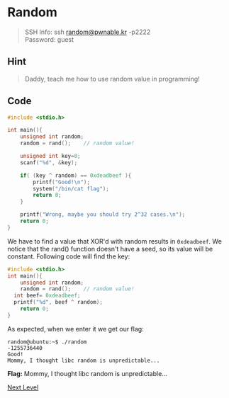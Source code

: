 # Random
> SSH Info: ssh random@pwnable.kr -p2222   
> Password: guest

## Hint
>Daddy, teach me how to use random value in programming!

## Code
```cpp
#include <stdio.h>

int main(){
	unsigned int random;
	random = rand();	// random value!

	unsigned int key=0;
	scanf("%d", &key);

	if( (key ^ random) == 0xdeadbeef ){
		printf("Good!\n");
		system("/bin/cat flag");
		return 0;
	}

	printf("Wrong, maybe you should try 2^32 cases.\n");
	return 0;
}
```
We have to find a value that XOR'd with random results in `0xdeadbeef`. We notice that the rand() function doesn't have a seed, so its value will be constant.
Following code will find the key:
```cpp
#include <stdio.h>
int main(){
	unsigned int random;
	random = rand();	// random value!
  int beef= 0xdeadbeef;
  printf("%d", beef ^ random);
	return 0;
}
```
As expected, when we enter it we get our flag:
```
random@ubuntu:~$ ./random
-1255736440
Good!
Mommy, I thought libc random is unpredictable...
```
**Flag:** Mommy, I thought libc random is unpredictable...


[Next Level]()
